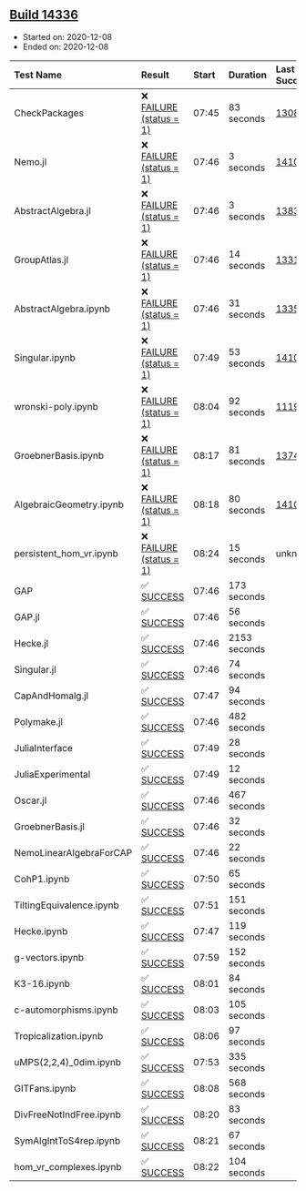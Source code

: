 ## [Build 14336](https://oscarci.mathematik.uni-kl.de/job/oscar/14336/)

* Started on: 2020-12-08
* Ended on: 2020-12-08

| Test Name    | Result | Start | Duration | Last Success | First Failure |
|:-------------|:-------|:------|:---------|:-------------|:--------------|
| CheckPackages | ❌ [FAILURE (status = 1)](https://oscarci.mathematik.uni-kl.de/job/oscar/14336/artifact/logs/build-14336/CheckPackages.log) | 07:45 | 83 seconds | [13085](https://oscarci.mathematik.uni-kl.de/job/oscar/13085/) | [13086](https://oscarci.mathematik.uni-kl.de/job/oscar/13086/) |
| Nemo.jl | ❌ [FAILURE (status = 1)](https://oscarci.mathematik.uni-kl.de/job/oscar/14336/artifact/logs/build-14336/Nemo.jl.log) | 07:46 | 3 seconds | [14101](https://oscarci.mathematik.uni-kl.de/job/oscar/14101/) | [14102](https://oscarci.mathematik.uni-kl.de/job/oscar/14102/) |
| AbstractAlgebra.jl | ❌ [FAILURE (status = 1)](https://oscarci.mathematik.uni-kl.de/job/oscar/14336/artifact/logs/build-14336/AbstractAlgebra.jl.log) | 07:46 | 3 seconds | [13837](https://oscarci.mathematik.uni-kl.de/job/oscar/13837/) | [13838](https://oscarci.mathematik.uni-kl.de/job/oscar/13838/) |
| GroupAtlas.jl | ❌ [FAILURE (status = 1)](https://oscarci.mathematik.uni-kl.de/job/oscar/14336/artifact/logs/build-14336/GroupAtlas.jl.log) | 07:46 | 14 seconds | [13311](https://oscarci.mathematik.uni-kl.de/job/oscar/13311/) | [13312](https://oscarci.mathematik.uni-kl.de/job/oscar/13312/) |
| AbstractAlgebra.ipynb | ❌ [FAILURE (status = 1)](https://oscarci.mathematik.uni-kl.de/job/oscar/14336/artifact/logs/build-14336/AbstractAlgebra.ipynb.log) | 07:46 | 31 seconds | [13355](https://oscarci.mathematik.uni-kl.de/job/oscar/13355/) | [13356](https://oscarci.mathematik.uni-kl.de/job/oscar/13356/) |
| Singular.ipynb | ❌ [FAILURE (status = 1)](https://oscarci.mathematik.uni-kl.de/job/oscar/14336/artifact/logs/build-14336/Singular.ipynb.log) | 07:49 | 53 seconds | [14101](https://oscarci.mathematik.uni-kl.de/job/oscar/14101/) | [14102](https://oscarci.mathematik.uni-kl.de/job/oscar/14102/) |
| wronski-poly.ipynb | ❌ [FAILURE (status = 1)](https://oscarci.mathematik.uni-kl.de/job/oscar/14336/artifact/logs/build-14336/wronski-poly.ipynb.log) | 08:04 | 92 seconds | [11192](https://oscarci.mathematik.uni-kl.de/job/oscar/11192/) | [11193](https://oscarci.mathematik.uni-kl.de/job/oscar/11193/) |
| GroebnerBasis.ipynb | ❌ [FAILURE (status = 1)](https://oscarci.mathematik.uni-kl.de/job/oscar/14336/artifact/logs/build-14336/GroebnerBasis.ipynb.log) | 08:17 | 81 seconds | [13748](https://oscarci.mathematik.uni-kl.de/job/oscar/13748/) | [13749](https://oscarci.mathematik.uni-kl.de/job/oscar/13749/) |
| AlgebraicGeometry.ipynb | ❌ [FAILURE (status = 1)](https://oscarci.mathematik.uni-kl.de/job/oscar/14336/artifact/logs/build-14336/AlgebraicGeometry.ipynb.log) | 08:18 | 80 seconds | [14101](https://oscarci.mathematik.uni-kl.de/job/oscar/14101/) | [14102](https://oscarci.mathematik.uni-kl.de/job/oscar/14102/) |
| persistent_hom_vr.ipynb | ❌ [FAILURE (status = 1)](https://oscarci.mathematik.uni-kl.de/job/oscar/14336/artifact/logs/build-14336/persistent_hom_vr.ipynb.log) | 08:24 | 15 seconds | unknown | unknown |
| GAP | ✅ [SUCCESS](https://oscarci.mathematik.uni-kl.de/job/oscar/14336/artifact/logs/build-14336/GAP.log) | 07:46 | 173 seconds |  |  |
| GAP.jl | ✅ [SUCCESS](https://oscarci.mathematik.uni-kl.de/job/oscar/14336/artifact/logs/build-14336/GAP.jl.log) | 07:46 | 56 seconds |  |  |
| Hecke.jl | ✅ [SUCCESS](https://oscarci.mathematik.uni-kl.de/job/oscar/14336/artifact/logs/build-14336/Hecke.jl.log) | 07:46 | 2153 seconds |  |  |
| Singular.jl | ✅ [SUCCESS](https://oscarci.mathematik.uni-kl.de/job/oscar/14336/artifact/logs/build-14336/Singular.jl.log) | 07:46 | 74 seconds |  |  |
| CapAndHomalg.jl | ✅ [SUCCESS](https://oscarci.mathematik.uni-kl.de/job/oscar/14336/artifact/logs/build-14336/CapAndHomalg.jl.log) | 07:47 | 94 seconds |  |  |
| Polymake.jl | ✅ [SUCCESS](https://oscarci.mathematik.uni-kl.de/job/oscar/14336/artifact/logs/build-14336/Polymake.jl.log) | 07:46 | 482 seconds |  |  |
| JuliaInterface | ✅ [SUCCESS](https://oscarci.mathematik.uni-kl.de/job/oscar/14336/artifact/logs/build-14336/JuliaInterface.log) | 07:49 | 28 seconds |  |  |
| JuliaExperimental | ✅ [SUCCESS](https://oscarci.mathematik.uni-kl.de/job/oscar/14336/artifact/logs/build-14336/JuliaExperimental.log) | 07:49 | 12 seconds |  |  |
| Oscar.jl | ✅ [SUCCESS](https://oscarci.mathematik.uni-kl.de/job/oscar/14336/artifact/logs/build-14336/Oscar.jl.log) | 07:46 | 467 seconds |  |  |
| GroebnerBasis.jl | ✅ [SUCCESS](https://oscarci.mathematik.uni-kl.de/job/oscar/14336/artifact/logs/build-14336/GroebnerBasis.jl.log) | 07:46 | 32 seconds |  |  |
| NemoLinearAlgebraForCAP | ✅ [SUCCESS](https://oscarci.mathematik.uni-kl.de/job/oscar/14336/artifact/logs/build-14336/NemoLinearAlgebraForCAP.log) | 07:46 | 22 seconds |  |  |
| CohP1.ipynb | ✅ [SUCCESS](https://oscarci.mathematik.uni-kl.de/job/oscar/14336/artifact/logs/build-14336/CohP1.ipynb.log) | 07:50 | 65 seconds |  |  |
| TiltingEquivalence.ipynb | ✅ [SUCCESS](https://oscarci.mathematik.uni-kl.de/job/oscar/14336/artifact/logs/build-14336/TiltingEquivalence.ipynb.log) | 07:51 | 151 seconds |  |  |
| Hecke.ipynb | ✅ [SUCCESS](https://oscarci.mathematik.uni-kl.de/job/oscar/14336/artifact/logs/build-14336/Hecke.ipynb.log) | 07:47 | 119 seconds |  |  |
| g-vectors.ipynb | ✅ [SUCCESS](https://oscarci.mathematik.uni-kl.de/job/oscar/14336/artifact/logs/build-14336/g-vectors.ipynb.log) | 07:59 | 152 seconds |  |  |
| K3-16.ipynb | ✅ [SUCCESS](https://oscarci.mathematik.uni-kl.de/job/oscar/14336/artifact/logs/build-14336/K3-16.ipynb.log) | 08:01 | 84 seconds |  |  |
| c-automorphisms.ipynb | ✅ [SUCCESS](https://oscarci.mathematik.uni-kl.de/job/oscar/14336/artifact/logs/build-14336/c-automorphisms.ipynb.log) | 08:03 | 105 seconds |  |  |
| Tropicalization.ipynb | ✅ [SUCCESS](https://oscarci.mathematik.uni-kl.de/job/oscar/14336/artifact/logs/build-14336/Tropicalization.ipynb.log) | 08:06 | 97 seconds |  |  |
| uMPS(2,2,4)_0dim.ipynb | ✅ [SUCCESS](https://oscarci.mathematik.uni-kl.de/job/oscar/14336/artifact/logs/build-14336/uMPS-2-2-4-_0dim.ipynb.log) | 07:53 | 335 seconds |  |  |
| GITFans.ipynb | ✅ [SUCCESS](https://oscarci.mathematik.uni-kl.de/job/oscar/14336/artifact/logs/build-14336/GITFans.ipynb.log) | 08:08 | 568 seconds |  |  |
| DivFreeNotIndFree.ipynb | ✅ [SUCCESS](https://oscarci.mathematik.uni-kl.de/job/oscar/14336/artifact/logs/build-14336/DivFreeNotIndFree.ipynb.log) | 08:20 | 83 seconds |  |  |
| SymAlgIntToS4rep.ipynb | ✅ [SUCCESS](https://oscarci.mathematik.uni-kl.de/job/oscar/14336/artifact/logs/build-14336/SymAlgIntToS4rep.ipynb.log) | 08:21 | 67 seconds |  |  |
| hom_vr_complexes.ipynb | ✅ [SUCCESS](https://oscarci.mathematik.uni-kl.de/job/oscar/14336/artifact/logs/build-14336/hom_vr_complexes.ipynb.log) | 08:22 | 104 seconds |  |  |
